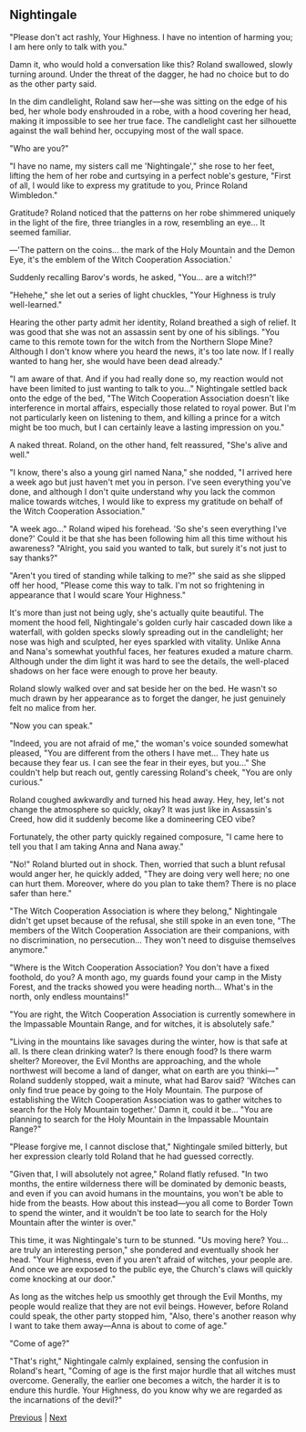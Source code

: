 ## Nightingale
"Please don't act rashly, Your Highness. I have no intention of harming you; I am here only to talk with you."

Damn it, who would hold a conversation like this? Roland swallowed, slowly turning around. Under the threat of the dagger, he had no choice but to do as the other party said.



In the dim candlelight, Roland saw her—she was sitting on the edge of his bed, her whole body enshrouded in a robe, with a hood covering her head, making it impossible to see her true face. The candlelight cast her silhouette against the wall behind her, occupying most of the wall space.



"Who are you?"



"I have no name, my sisters call me 'Nightingale'," she rose to her feet, lifting the hem of her robe and curtsying in a perfect noble's gesture, "First of all, I would like to express my gratitude to you, Prince Roland Wimbledon."



Gratitude? Roland noticed that the patterns on her robe shimmered uniquely in the light of the fire, three triangles in a row, resembling an eye... It seemed familiar.

—'The pattern on the coins... the mark of the Holy Mountain and the Demon Eye, it's the emblem of the Witch Cooperation Association.'



Suddenly recalling Barov's words, he asked, "You... are a witch!?"



"Hehehe," she let out a series of light chuckles, "Your Highness is truly well-learned."



Hearing the other party admit her identity, Roland breathed a sigh of relief. It was good that she was not an assassin sent by one of his siblings. "You came to this remote town for the witch from the Northern Slope Mine? Although I don't know where you heard the news, it's too late now. If I really wanted to hang her, she would have been dead already."



"I am aware of that. And if you had really done so, my reaction would not have been limited to just wanting to talk to you..." Nightingale settled back onto the edge of the bed, "The Witch Cooperation Association doesn't like interference in mortal affairs, especially those related to royal power. But I'm not particularly keen on listening to them, and killing a prince for a witch might be too much, but I can certainly leave a lasting impression on you."



A naked threat. Roland, on the other hand, felt reassured, "She's alive and well."



"I know, there's also a young girl named Nana," she nodded, "I arrived here a week ago but just haven't met you in person. I've seen everything you've done, and although I don't quite understand why you lack the common malice towards witches, I would like to express my gratitude on behalf of the Witch Cooperation Association."



"A week ago..." Roland wiped his forehead. 'So she's seen everything I've done?' Could it be that she has been following him all this time without his awareness? "Alright, you said you wanted to talk, but surely it's not just to say thanks?"



"Aren't you tired of standing while talking to me?" she said as she slipped off her hood, "Please come this way to talk. I'm not so frightening in appearance that I would scare Your Highness."



It's more than just not being ugly, she's actually quite beautiful. The moment the hood fell, Nightingale's golden curly hair cascaded down like a waterfall, with golden specks slowly spreading out in the candlelight; her nose was high and sculpted, her eyes sparkled with vitality. Unlike Anna and Nana's somewhat youthful faces, her features exuded a mature charm. Although under the dim light it was hard to see the details, the well-placed shadows on her face were enough to prove her beauty.



Roland slowly walked over and sat beside her on the bed. He wasn't so much drawn by her appearance as to forget the danger, he just genuinely felt no malice from her.



"Now you can speak."



"Indeed, you are not afraid of me," the woman's voice sounded somewhat pleased, "You are different from the others I have met... They hate us because they fear us. I can see the fear in their eyes, but you..." She couldn't help but reach out, gently caressing Roland's cheek, "You are only curious."



Roland coughed awkwardly and turned his head away. Hey, hey, let's not change the atmosphere so quickly, okay? It was just like in Assassin's Creed, how did it suddenly become like a domineering CEO vibe?



Fortunately, the other party quickly regained composure, "I came here to tell you that I am taking Anna and Nana away."



"No!" Roland blurted out in shock. Then, worried that such a blunt refusal would anger her, he quickly added, "They are doing very well here; no one can hurt them. Moreover, where do you plan to take them? There is no place safer than here."



"The Witch Cooperation Association is where they belong," Nightingale didn't get upset because of the refusal, she still spoke in an even tone, "The members of the Witch Cooperation Association are their companions, with no discrimination, no persecution... They won't need to disguise themselves anymore."



"Where is the Witch Cooperation Association? You don't have a fixed foothold, do you? A month ago, my guards found your camp in the Misty Forest, and the tracks showed you were heading north... What's in the north, only endless mountains!"



"You are right, the Witch Cooperation Association is currently somewhere in the Impassable Mountain Range, and for witches, it is absolutely safe."



"Living in the mountains like savages during the winter, how is that safe at all. Is there clean drinking water? Is there enough food? Is there warm shelter? Moreover, the Evil Months are approaching, and the whole northwest will become a land of danger, what on earth are you thinki—" Roland suddenly stopped, wait a minute, what had Barov said? 'Witches can only find true peace by going to the Holy Mountain. The purpose of establishing the Witch Cooperation Association was to gather witches to search for the Holy Mountain together.' Damn it, could it be... "You are planning to search for the Holy Mountain in the Impassable Mountain Range?"



"Please forgive me, I cannot disclose that," Nightingale smiled bitterly, but her expression clearly told Roland that he had guessed correctly.



"Given that, I will absolutely not agree," Roland flatly refused. "In two months, the entire wilderness there will be dominated by demonic beasts, and even if you can avoid humans in the mountains, you won't be able to hide from the beasts. How about this instead—you all come to Border Town to spend the winter, and it wouldn't be too late to search for the Holy Mountain after the winter is over."



This time, it was Nightingale's turn to be stunned. "Us moving here? You... are truly an interesting person," she pondered and eventually shook her head. "Your Highness, even if you aren't afraid of witches, your people are. And once we are exposed to the public eye, the Church's claws will quickly come knocking at our door."



As long as the witches help us smoothly get through the Evil Months, my people would realize that they are not evil beings. However, before Roland could speak, the other party stopped him, "Also, there's another reason why I want to take them away—Anna is about to come of age."



"Come of age?"



"That's right," Nightingale calmly explained, sensing the confusion in Roland's heart, "Coming of age is the first major hurdle that all witches must overcome. Generally, the earlier one becomes a witch, the harder it is to endure this hurdle. Your Highness, do you know why we are regarded as the incarnations of the devil?"





[Previous](CH0019.md) | [Next](CH0021.md)
